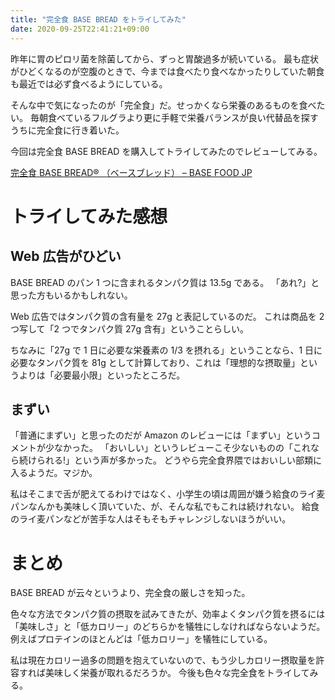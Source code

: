 ```yaml
---
title: "完全食 BASE BREAD をトライしてみた"
date: 2020-09-25T22:41:21+09:00
---
```


昨年に胃のピロリ菌を除菌してから、ずっと胃酸過多が続いている。
最も症状がひどくなるのが空腹のときで、今までは食べたり食べなかったりしていた朝食も最近では必ず食べるようにしている。

そんな中で気になったのが「完全食」だ。せっかくなら栄養のあるものを食べたい。
毎朝食べているフルグラより更に手軽で栄養バランスが良い代替品を探すうちに完全食に行き着いた。

今回は完全食 BASE BREAD を購入してトライしてみたのでレビューしてみる。

[完全食 BASE BREAD® （ベースブレッド） – BASE FOOD JP](https://shop.basefood.co.jp/products/basebread)

# トライしてみた感想

## Web 広告がひどい

BASE BREAD のパン 1 つに含まれるタンパク質は 13.5g である。
「あれ?」と思った方もいるかもしれない。

Web 広告ではタンパク質の含有量を 27g と表記しているのだ。
これは商品を 2 つ写して「2 つでタンパク質 27g 含有」ということらしい。

ちなみに「27g で 1 日に必要な栄養素の 1/3 を摂れる」ということなら、1 日に必要なタンパク質を 81g として計算しており、これは「理想的な摂取量」というよりは「必要最小限」といったところだ。

## まずい

「普通にまずい」と思ったのだが Amazon のレビューには「まずい」というコメントが少なかった。
「おいしい」というレビューこそ少ないものの「これなら続けられる!」という声が多かった。
どうやら完全食界隈ではおいしい部類に入るようだ。マジか。

私はそこまで舌が肥えてるわけではなく、小学生の頃は周囲が嫌う給食のライ麦パンなんかも美味しく頂いていた、が、そんな私でもこれは続けれない。
給食のライ麦パンなどが苦手な人はそもそもチャレンジしないほうがいい。

# まとめ

BASE BREAD が云々というより、完全食の厳しさを知った。

色々な方法でタンパク質の摂取を試みてきたが、効率よくタンパク質を摂るには「美味しさ」と「低カロリー」のどちらかを犠牲にしなければならないようだ。
例えばプロテインのほとんどは「低カロリー」を犠牲にしている。

私は現在カロリー過多の問題を抱えていないので、もう少しカロリー摂取量を許容すれば美味しく栄養が取れるだろうか。
今後も色々な完全食をトライしてみる。
